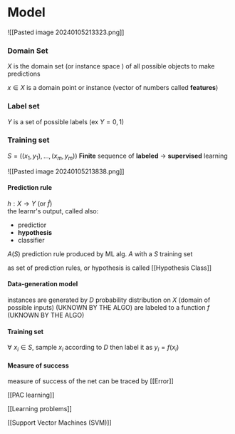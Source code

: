 # Model

![[Pasted image 20240105213323.png]]
### Domain Set
$X$ is the domain set (or instance space ) of all possible objects to make predictions

$x\in X$ is a domain point or instance (vector of numbers called **features**)  
### Label set
$Y$ is a set of possible labels (ex $Y = {0,1}$)
### Training set
$S=((x_1,y_1),...,(x_m,y_m))$ 
**Finite** sequence of **labeled** $\rightarrow$ **supervised** learning

![[Pasted image 20240105213838.png]]
#### Prediction rule 
$h: X\rightarrow Y$ (or $\hat{f}$)  
the learnr's output, called also:
- predictior
- **hypothesis**
- classifier

$A(S)$ prediction rule produced by ML alg. $A$ with a $S$ training set

as set of prediction rules, or hypothesis is called [[Hypothesis Class]]



#### Data-generation model
instances are generated by $D$ probability distribution on $X$ (domain of possible inputs) (UKNOWN BY THE ALGO) 
are labeled to a function $f$ (UKNOWN BY THE ALGO)

#### Training set
$\forall\,\, x_i\in S$, sample $x_i$ according to $D$ then label it as $y_i=f(x_i)$ 

#### Measure of success 
measure of success of the net can be traced by [[Error]]


[[PAC learning]]


[[Learning problems]]

[[Support Vector Machines (SVM)]]